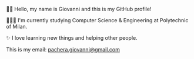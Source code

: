 👋🏻 Hello, my name is Giovanni and this is my GitHub profile!

🧑🏻‍💻 I'm currently studying Computer Science & Engineering at Polytechnic of Milan.
   
✨ I love learning new things and helping other people.

This is my email: pachera.giovanni@gmail.com
